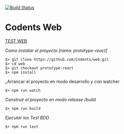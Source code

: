 [![Build Status](https://travis-ci.org/Codents/web.png?branch=prototype-react)](https://travis-ci.org/Codents/web)
# **Codents Web**
[TEST WEB](https://codents.github.io/web/)

_Como instalar el proyecto [rama: prototype-react]_
```
$> git clone https://github.com/Codents/web.git
$> cd web
$> git checkout prototype-react
$> npm install
```

_Arrancar el proyecto en modo desarrollo y con watcher
```
$> npm run watch
```

_Construir el proyecto en modo release /build_
```
$> npm run build
```

_Ejecutar los Test BDD_
```
$> npm run test
```
